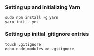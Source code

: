 ### Setting up and initializing Yarn

    sudo npm install -g yarn
    yarn init --yes
    
### Setting up initial .gitignore entries

    touch .gitignore 
    echo node_modules >> .gitignore